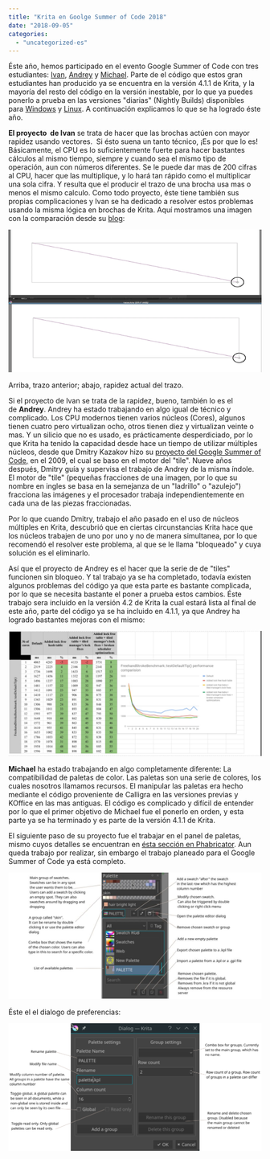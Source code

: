```yaml
---
title: "Krita en Goolge Summer of Code 2018"
date: "2018-09-05"
categories: 
  - "uncategorized-es"
---
```


Éste año, hemos participado en el evento Google Summer of Code con tres estudiantes: [Ivan](https://colorathis.wordpress.com/), [Andrey](https://lieroz.github.io/) y [Michael](https://simeir.github.io/). Parte de el código que estos gran estudiantes han producido ya se encuentra en la versión 4.1.1 de Krita, y la mayoría del resto del código en la versión inestable, por lo que ya puedes ponerlo a prueba en las versiones "diarias" (Nightly Builds) disponibles para [Windows](https://binary-factory.kde.org/job/Krita_Nightly_Windows_Build/) y [Linux](https://binary-factory.kde.org/job/Krita_Nightly_Appimage_Build/). A continuación explicamos lo que se ha logrado éste año.

**El proyecto  de Ivan** se trata de hacer que las brochas actúen con mayor rapidez usando vectores.  Si ésto suena un tanto técnico, ¡Es por que lo es! Básicamente, el CPU es lo suficientemente fuerte para hacer bastantes cálculos al mismo tiempo, siempre y cuando sea el mismo tipo de operación, aun con números diferentes. Se le puede dar mas de 200 cifras al CPU, hacer que las multiplique, y lo hará tan rápido como el multiplicar una sola cifra. Y resulta que el producir el trazo de una brocha usa mas o menos el mismo calculo. Como todo proyecto, éste tiene también sus propias complicaciones y Ivan se ha dedicado a resolver estos problemas usando la misma lógica en brochas de Krita. Aquí mostramos una imagen con la comparación desde su [blog](https://colorathis.wordpress.com/):

[![](images/avx_cgauss_60.gif)](https://krita.org/wp-content/uploads/2018/09/avx_cgauss_60.gif)

Arriba, trazo anterior; abajo, rapidez actual del trazo.

Si el proyecto de Ivan se trata de la rapidez, bueno, también lo es el de **Andrey**. Andrey ha estado trabajando en algo igual de técnico y complicado. Los CPU modernos tienen varios núcleos (Cores), algunos tienen cuatro pero virtualizan ocho, otros tienen diez y virtualizan veinte o mas. Y un silicio que no es usado, es prácticamente desperdiciado, por lo que Krita ha tenido la capacidad desde hace un tiempo de utilizar múltiples núcleos, desde que Dmitry Kazakov hizo su [proyecto del Google Summer of Code,](http://dimula73.blogspot.com/2009/08/gsoc-krita-tile-engine-wrap-up.html) en el 2009, el cual se baso en el motor del "tile". Nueve años después, Dmitry guía y supervisa el trabajo de Andrey de la misma índole. El motor de "tile" (pequeñas fracciones de una imagen, por lo que su nombre en ingles se basa en la semejanza de un "ladrillo" o "azulejo") fracciona las imágenes y el procesador trabaja independientemente en cada una de las piezas fraccionadas.

Por lo que cuando Dmitry, trabajo el año pasado en el uso de núcleos múltiples en Krita, descubrió que en ciertas circunstancias Krita hace que los núcleos trabajen de uno por uno y no de manera simultanea, por lo que recomendó el resolver este problema, al que se le llama "bloqueado" y cuya solución es el eliminarlo.

Así que el proyecto de Andrey es el hacer que la serie de de "tiles" funcionen sin bloqueo. Y tal trabajo ya se ha completado, todavía existen algunos problemas del código ya que esta parte es bastante complicada, por lo que se necesita bastante el poner a prueba estos cambios. Éste trabajo sera incluido en la versión 4.2 de Krita la cual estará lista al final de este año, parte del código ya se ha incluido en 4.1.1, ya que Andrey ha logrado bastantes mejoras con el mismo:

[![](images/lockless-1024x506.png)](https://krita.org/wp-content/uploads/2018/09/lockless.png)

**Michael** ha estado trabajando en algo completamente diferente: La compatibilidad de paletas de color. Las paletas son una serie de colores, los cuales nosotros llamamos recursos. El manipular las paletas era hecho mediante el código proveniente de Calligra en las versiones previas y KOffice en las mas antiguas. El código es complicado y difícil de entender por lo que el primer objetivo de Michael fue el ponerlo en orden, y esta parte ya se ha terminado y es parte de la versión 4.1.1 de Krita.

El siguiente paso de su proyecto fue el trabajar en el panel de paletas, mismo cuyos detalles se encuentran en [ésta sección en Phabricator](https://phabricator.kde.org/D14815). Aun queda trabajo por realizar, sin embargo el trabajo planeado para el Google Summer of Code ya está completo.

[![](images/listanddocker-1024x512.jpg)](https://krita.org/wp-content/uploads/2018/09/listanddocker.jpg)

Éste el el dialogo de preferencias:

[![](images/DlgPaletteEditor-1024x517.png)](https://krita.org/wp-content/uploads/2018/09/DlgPaletteEditor.png)
